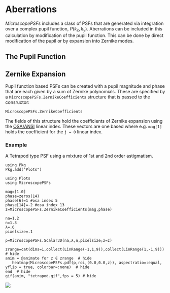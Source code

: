 # Aberrations

*MicroscopePSFs* includes a class of PSFs that are generated via integration over a complex pupil function, $P(k_x,k_y)$. Aberrations can be included in this calculation by modification of the pupil function.  This can be done by direct modification of the pupil or by expansion into Zernike modes.  

## The Pupil Function 




## Zernike Expansion

Pupil function based PSFs can be created with a pupil magnitude and phase that are each given by a sum of Zernike polynomials.  These are specified by a `MicroscopePSFs.ZernikeCoefficients` structure that is passed to the consructor:

```@docs
MicroscopePSFs.ZernikeCoefficients
```

The fields of this structure hold the coefficients of Zernike expansion using the [OSA/ANSI](https://en.wikipedia.org/wiki/Zernike_polynomials#OSA/ANSI_standard_indices) linear index.  These vectors are one based where e.g. `mag[1]` holds the coefficient for the `j = 0` linear index.  

### Example 

A Tetrapod type PSF using a mixture of 1st and 2nd order astigmatism. 
```@setup
using Pkg
Pkg.add("Plots")
```

```@example
using Plots
using MicroscopePSFs

mag=[1.0]
phase=zeros(14)
phase[6]=1 #osa index 5
phase[14]=-2 #osa index 13
z=MicroscopePSFs.ZernikeCoefficients(mag,phase)

na=1.2
n=1.3
λ=.6 
pixelsize=.1

p=MicroscopePSFs.Scalar3D(na,λ,n,pixelsize;z=z)

zrange=cat(dims=1,collect(LinRange(-1,1,9)),collect(LinRange(1,-1,9)))  # hide
anim = @animate for z ∈ zrange  # hide
   heatmap(MicroscopePSFs.pdf(p,roi,(0.0,0.0,z)), aspectratio=:equal, yflip = true, colorbar=:none)  # hide
end  # hide
gif(anim, "tetrapod.gif",fps = 5) # hide
```
![](tetrapod.gif)


